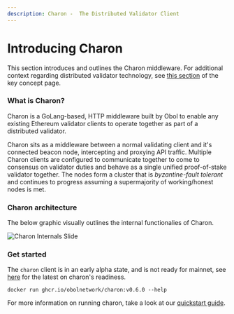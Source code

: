 ```yaml
---
description: Charon -  The Distributed Validator Client
---
```


# Introducing Charon

This section introduces and outlines the Charon middleware. For additional context regarding distributed validator technology, see [this section](../int/key-concepts#distributed-validator) of the key concept page.

### What is Charon?

Charon is a GoLang-based, HTTP middleware built by Obol to enable any existing Ethereum validator clients to operate together as part of a distributed validator.

Charon sits as a middleware between a normal validating client and it's connected beacon node, intercepting and proxying API traffic. Multiple Charon clients are configured to communicate together to come to consensus on validator duties and behave as a single unified proof-of-stake validator together. The nodes form a cluster that is _byzantine-fault tolerant_ and continues to progress assuming a supermajority of working/honest nodes is met.

### Charon architecture
The below graphic visually outlines the internal functionalies of Charon.

![Charon Internals Slide](/img/CharonInternals.png)

### Get started

The `charon` client is in an early alpha state, and is not ready for mainnet, see [here](https://github.com/ObolNetwork/charon#supported-consensus-layer-clients) for the latest on charon's readiness.

```
docker run ghcr.io/obolnetwork/charon:v0.6.0 --help
```

For more information on running charon, take a look at our [quickstart guide](../int/quickstart/index.md). 